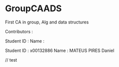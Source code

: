 # GroupCAADS
First CA in group, Alg and data structures

Contributors :

Student ID : 
Name :

Student ID : x00132886
Name : MATEUS PIRES Daniel

// test
